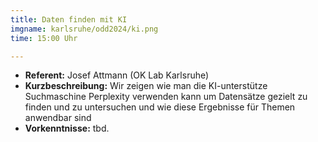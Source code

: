 ```yaml
---
title: Daten finden mit KI
imgname: karlsruhe/odd2024/ki.png
time: 15:00 Uhr

---
```



- **Referent:** Josef Attmann (OK Lab Karlsruhe)
- **Kurzbeschreibung:** Wir zeigen wie man die KI-unterstütze Suchmaschine Perplexity verwenden kann um Datensätze gezielt zu finden und zu untersuchen und wie diese Ergebnisse für Themen anwendbar sind
- **Vorkenntnisse:** tbd.

